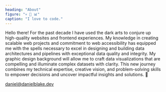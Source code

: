 ```yaml
---
heading: "About"
figure: "💀 🖤 📊"
caption: "I love to code."
---
```


Hello there! For the past decade I have used the dark arts to conjure up high-quality websites and frontend experiences. My knowledge in creating scalable web projects and commitment to web accessibility has equipped me with the spells necessary to excel in designing and building data architectures and pipelines with exceptional data quality and integrity. My graphic design background will allow me to craft data visualizations that are compelling and illuminate complex datasets with clarity. This new journey combines my technical expertise, creative vision, and problem-solving skills to empower decisions and uncover impactful insights and solutions. 🔮

[daniel@danielblake.dev](mailto:daniel@danielblake.dev)
